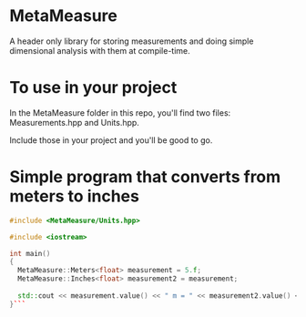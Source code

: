 # MetaMeasure
A header only library for storing measurements and doing simple dimensional analysis with them at compile-time.

# To use in your project
In the MetaMeasure folder in this repo, you'll find two files: Measurements.hpp and Units.hpp.

Include those in your project and you'll be good to go.

# Simple program that converts from meters to inches
```cpp
#include <MetaMeasure/Units.hpp>

#include <iostream>

int main()
{
  MetaMeasure::Meters<float> measurement = 5.f;
  MetaMeasure::Inches<float> measurement2 = measurement;
  
  std::cout << measurement.value() << " m = " << measurement2.value() << " in\n";
}```
